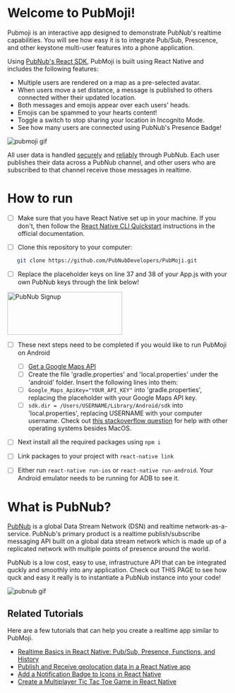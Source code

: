 # Welcome to PubMoji!

Pubmoji is an interactive app designed to demonstrate PubNub's realtime capabilities. You will see how easy it is to integrate Pub/Sub, Prescence, and other keystone multi-user features into a phone application.

Using [PubNub's React SDK](https://www.pubnub.com/docs/react-native-javascript/pubnub-javascript-sdk), PubMoji is built using React Native and includes the following features:

* Multiple users are rendered on a map as a pre-selected avatar.
* When users move a set distance, a message is published to others connected wither their updated location.
* Both messages and emojis appear over each users' heads.
* Emojis can be spammed to your hearts content!
* Toggle a switch to stop sharing your location in Incognito Mode.
* See how many users are connected using PubNub's Presence Badge!

![pubmoji gif](https://pubnubdevelopers.github.io/PubMoji-Product-Page/img/demo.gif)

All user data is handled [securely](https://www.pubnub.com/developers/tech/security/) and [reliably](https://www.pubnub.com/blog/build-a-reliable-product-that-never-fails/) through PubNub. Each user publishes their data across a PubNub channel, and other users who are subscribed to that channel receive those messages in realtime. 

# How to run

- [ ] Make sure that you have React Native set up in your machine. If you don't, then follow the [React Native CLI Quickstart](https://facebook.github.io/react-native/docs/getting-started.html) instructions in the official documentation.

- [ ] Clone this repository to your computer:
 ```bash
    git clone https://github.com/PubNubDevelopers/PubMoji.git
  ```

- [ ] Replace the placeholder keys on line 37 and 38 of your App.js with your own PubNub keys through the link below!

<a href="https://dashboard.pubnub.com/signup?devrel_gh=PubMoji">
    <img alt="PubNub Signup" src="https://i.imgur.com/og5DDjf.png" width=260 height=97/>
</a>

- [ ] These next steps need to be completed if you would like to run PubMoji on Android
    - [ ] [Get a Google Maps API](https://developers.google.com/maps/documentation/javascript/get-api-key) 
    - [ ] Create the file 'gradle.properties' and 'local.properties' under the 'android' folder. Insert the following lines into them:  
    - [ ] ```Google_Maps_ApiKey="YOUR_API_KEY"``` into 'gradle.properties', replacing the placeholder with your Google Maps API key. 
    - [ ] ```sdk.dir = /Users/USERNAME/Library/Android/sdk``` into 'local.properties', replacing USERNAME with your computer username. Check out [this stackoverflow question](https://stackoverflow.com/questions/32634352/react-native-android-build-failed-sdk-location-not-found) for help with other operating systems besides MacOS. 

- [ ] Next install all the required packages using ```npm i```

- [ ] Link packages to your project with ```react-native link```
 
- [ ] Either run ```react-native run-ios``` or ```react-native run-android```. Your Android emulator needs to be running for ADB to see it. 
 
      
# What is PubNub?
[PubNub](https://www.pubnub.com/?devrel_gh=PubMoji) is a global Data Stream Network (DSN) and realtime network-as-a-service. PubNub's primary product is a realtime publish/subscribe messaging API built on a global data stream network which is made up of a replicated network with multiple points of presence around the world.

PubNub is a low cost, easy to use, infrastructure API that can be integrated quckly and smoothly into any application. Check out THIS PAGE to see how quck and easy it really is to instantiate a PubNub instance into your code!

![pubnub gif](https://www.pubnub.com/wp-content/uploads/2016/08/pubsub-1.gif)

## Related Tutorials
Here are a few tutorials that can help you create a realtime app similar to PubMoji.
* [Realtime Basics in React Native: Pub/Sub, Presence, Functions, and History](https://www.pubnub.com/blog/pubnub-react-native-basics-pub-sub-history-gelocation-presence/?devrel_gh=PubMoji)
* [Publish and Receive geolocation data in a React Native app](https://www.pubnub.com/blog/pubnub-react-native-basics-pub-sub-history-gelocation-presence/?devrel_gh=PubMoji)
* [Add a Notification Badge to Icons in React Native](https://www.pubnub.com/blog/how-to-add-a-realtime-badge-to-icons-in-react-native/?devrel_gh=PubMoji)
* [Create a Multiplayer Tic Tac Toe Game in React Native](https://www.pubnub.com/blog/multiplayer-mobile-tic-tac-toe-react-native-ios-android-part-one/?devrel_gh=PubMoji)
